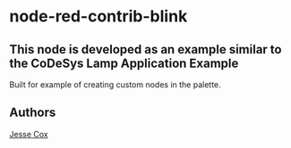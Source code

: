 # node-red-contrib-blink

## This node is developed as an example similar to the CoDeSys Lamp Application Example

Built for example of creating custom nodes in the palette.

## Authors
[Jesse Cox][3]

[1]:https://nodered.org
[2]:https://github.com/jessejamescox/node-red-contrib-kbus/tree/master/ipk
[3]:https://www.youtube.com/channel/UCXEwdiyGgzVDJD48f7rWOAw
